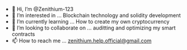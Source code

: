 - 👋 Hi, I’m @Zenithium-123
- 👀 I’m interested in ... Blockchain technology and solidity development
- 🌱 I’m currently learning ... How to create my own cryptocurrency
- 💞️ I’m looking to collaborate on ... auditting and optimizing my smart contracts
- 📫 How to reach me ... zenithium.help.official@gmail.com

<!---
Zenithium-123/Zenithium-123 is a ✨ special ✨ repository because its `README.md` (this file) appears on your GitHub profile.
You can click the Preview link to take a look at your changes.
--->
